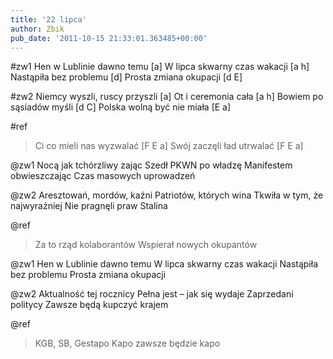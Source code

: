 ```yaml
---
title: '22 lipca'
author: Zbik
pub_date: '2011-10-15 21:33:01.363485+00:00'
---
```


#zw1
Hen w Lublinie dawno temu [a]
W lipca skwarny czas wakacji [a h]
Nastąpiła bez problemu [d]
Prosta zmiana okupacji [d E]

#zw2
Niemcy wyszli, ruscy przyszli [a]
Ot i ceremonia cała [a h]
Bowiem po sąsiadów myśli [d C]
Polska wolną być nie miała [E a]

#ref
>Ci co mieli nas wyzwalać [F E a]
>Swój zaczęli ład utrwalać [F E a]

@zw1
Nocą jak tchórzliwy zając
Szedł PKWN po władzę
Manifestem obwieszczając
Czas masowych uprowadzeń

@zw2
Aresztowań, mordów, kaźni
Patriotów, których wina
Tkwiła w tym, że najwyraźniej
Nie pragnęli praw Stalina

@ref
>Za to rząd kolaborantów
>Wspierał nowych okupantów

@zw1
Hen w Lublinie dawno temu
W lipca skwarny czas wakacji
Nastąpiła bez problemu
Prosta zmiana okupacji

@zw2
Aktualność tej rocznicy
Pełna jest – jak się wydaje
Zaprzedani  politycy
Zawsze będą kupczyć krajem

@ref
>KGB, SB, Gestapo
>Kapo zawsze będzie kapo